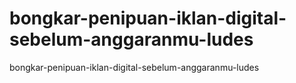 # bongkar-penipuan-iklan-digital-sebelum-anggaranmu-ludes
bongkar-penipuan-iklan-digital-sebelum-anggaranmu-ludes
